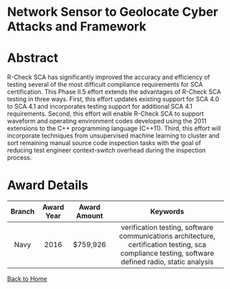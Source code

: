 
Network Sensor to Geolocate Cyber Attacks and Framework
=======================================================

# Abstract


R-Check SCA has significantly improved the accuracy and efficiency of testing several of the most difficult compliance requirements for SCA certification. This Phase II.5 effort extends the advantages of R-Check SCA testing in three ways. First, this effort updates existing support for SCA 4.0 to SCA 4.1 and incorporates testing support for additional SCA 4.1 requirements. Second, this effort will enable R-Check SCA to support waveform and operating environment codes developed using the 2011 extensions to the C++ programming language (C++11). Third, this effort will incorporate techniques from unsupervised machine learning to cluster and sort remaining manual source code inspection tasks with the goal of reducing test engineer context-switch overhead during the inspection process.  

# Award Details

|Branch|Award Year|Award Amount|Keywords|
| :---: | :---: | :---: | :---: |
|Navy|2016|$759,926|verification testing, software communications architecture, certification testing, sca compliance testing, software defined radio, static analysis|
  
  


[Back to Home](https://github.com/chrischow/dod_sbir_awards/DJ/#1897)